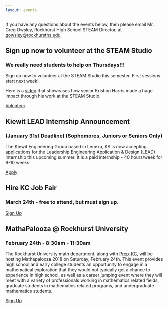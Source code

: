 ```yaml
---
layout: events
---
```


If you have any questions about the events below, then please email Mr. Greg Owsley, Rockhurst High School STEAM Director, at gowsley@rockhursths.edu  

## Sign up now to volunteer at the STEAM Studio
### We really need students to help on Thursdays!!!

Sign up now to volunteer at the STEAM Studio this semester. First sessions start next week!

Here is a [video](http://fox4kc.com/2018/01/10/rockhurst-senior-who-built-prosthetic-arm-for-metro-boy-now-going-to-teach-other-kids-how-to-do-it-too/) that showcases how senior Krishon Harris made a huge impact through his work at the STEAM Studio.

<a class="btn btn-primary" href="https://docs.google.com/forms/d/e/1FAIpQLSfipuWvkheI6sEO2vlRYuPSr8q9kYX83hWgHB-4n3lwx589gQ/viewform?usp=sf_link" role="button">Volunteer</a>

## Kiewit LEAD Internship Announcement
### (January 31st Deadline) (Sophomores, Juniors or Seniors Only) 

The Kiewit Engineering Group based in Lenexa, KS is now accepting applications for the Leadership Engineering Application & Design (LEAD) Internship this upcoming summer. It is a paid internship - 40 hours/week for 8-10 weeks.

<a class="btn btn-primary" href="https://kiewitcareers.kiewit.com/job/Lenexa-LEAD-Internship-Kiewit-Power-Engineers-KS-66210/438649200/" role="button">Apply</a>

## Hire KC Job Fair
### March 24th - free to attend, but must sign up.

<a class="btn btn-primary" href="https://hirekcyouth.org/#" role="button">Sign Up</a>

## MathaPalooza @ Rockhurst University
### February 24th - 8:30am - 11:30am

The Rockhurst University math department, along with [Prep-KC](http://www.prepkc.org/), will be hosting Mathapalooza 2018 on Saturday, February 24th.  This event provides high school and early college students an opportunity to engage in a mathematical exploration that they would not typically get a chance to experience in high school, as well as a career jumping event where they will meet with a variety of professionals working in mathematics related fields, graduate students in mathematics related programs, and undergraduate mathematics students.

<a class="btn btn-primary" href="https://www.surveymonkey.com/r/Mathapalooza18" role="button">Sign Up</a>
